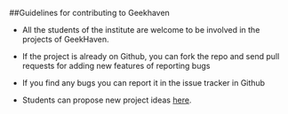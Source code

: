 ##Guidelines for contributing to Geekhaven

* All the students of the institute are welcome to be involved in the projects of GeekHaven. 

* If the project is already on Github, you can fork the repo and send pull requests for adding new features of reporting bugs

* If you find any bugs you can report it in the issue tracker in Github

* Students can propose new project ideas [here](https://github.com/GeekHaven/Getting-Started/wiki). 
